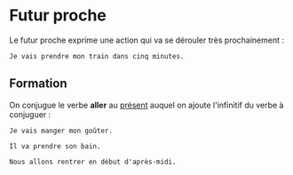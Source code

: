 # Futur proche

Le futur proche exprime une action qui va se dérouler très prochainement :

```text
Je vais prendre mon train dans cinq minutes.
```

## Formation

On conjugue le verbe **aller** au [présent](présent.md) auquel on ajoute l'infinitif du verbe à conjuguer :

```text
Je vais manger mon goûter.

Il va prendre son bain.

Nous allons rentrer en début d'après-midi.
```
